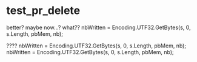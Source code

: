 # test_pr_delete
better?
maybe now...?
what??
                 nbWritten = Encoding.UTF32.GetBytes(s, 0, s.Length, pbMem, nb);
                 
????
 nbWritten = Encoding.UTF32.GetBytes(s, 0, s.Length, pbMem, nb);
      nbWritten = Encoding.UTF32.GetBytes(s, 0, s.Length, pbMem, nb);
